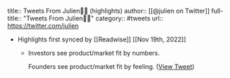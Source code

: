 title:: Tweets From Julien✌🏻️ (highlights)
author:: [[@julien on Twitter]]
full-title:: "Tweets From Julien✌🏻️"
category:: #tweets
url:: https://twitter.com/julien

- Highlights first synced by [[Readwise]] [[Nov 19th, 2022]]
	- Investors see product/market fit by numbers.
	  
	  Founders see product/market fit by feeling. ([View Tweet](https://twitter.com/julien/status/1383476214153707529))